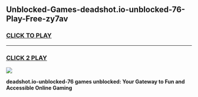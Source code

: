 
## Unblocked-Games-deadshot.io-unblocked-76-Play-Free-zy7av
<h3>
<a href="https://premium76.site?title=deadshot.io-unblocked-76&ref=20M">CLICK TO PLAY</a></h3>
<hr>

<h3>
<a href="https://premium76.site?title=deadshot.io-unblocked-76&ref=20M">CLICK 2 PLAY</a>
  
</h3>

<a href="https://premium76.site?title=deadshot.io-unblocked-76&ref=19M"><img src="https://clearcache.store/games.png"></a>


**deadshot.io-unblocked-76 games unblocked: Your Gateway to Fun and Accessible Online Gaming**
